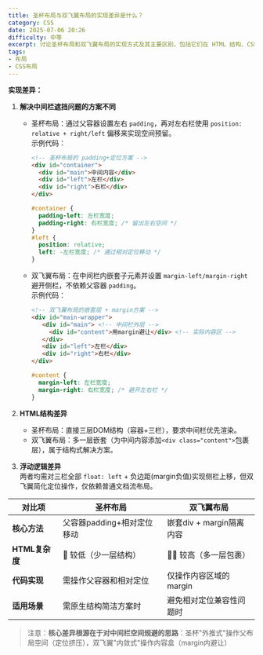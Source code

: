 ```yaml
---
title: 圣杯布局与双飞翼布局的实现差异是什么？
category: CSS
date: 2025-07-06 20:26
difficulty: 中等
excerpt: 讨论圣杯布局和双飞翼布局的实现方式及其主要区别，包括它们在 HTML 结构、CSS 定位方法以及适用场景上的不同。
tags:
- 布局
- CSS布局
---
```

**实现差异：**  
1. **解决中间栏遮挡问题的方案不同**  
   - 圣杯布局：通过父容器设置左右 `padding`，再对左右栏使用 `position: relative + right/left` 偏移来实现空间预留。  
     示例代码：  
     ```html  
     <!-- 圣杯布局的 padding+定位方案 -->
     <div id="container">
       <div id="main">中间内容</div>
       <div id="left">左栏</div>
       <div id="right">右栏</div>
     </div>
     ```
     ```css
     #container {
       padding-left: 左栏宽度; 
       padding-right: 右栏宽度; /* 留出左右空间 */
     }
     #left {
       position: relative;
       left: -左栏宽度; /* 通过相对定位移动 */
     }
     ```
  
   - 双飞翼布局：在中间栏内嵌套子元素并设置 `margin-left/margin-right` 避开侧栏，不依赖父容器 `padding`。  
     示例代码：  
     ```html  
     <!-- 双飞翼布局的嵌套层 + margin方案 -->
     <div id="main-wrapper">
        <div id="main"> <!-- 中间栏外层 -->
          <div id="content">用margin避让</div> <!-- 实际内容区 -->
        </div>
        <div id="left">左栏</div>
        <div id="right">右栏</div>
     </div>
     ```
     ```css
     #content {
       margin-left: 左栏宽度; 
       margin-right: 右栏宽度; /* 避开左右栏 */
     }
     ```

2. **HTML结构差异**  
   - 圣杯布局：直接三层DOM结构（容器+三栏），要求中间栏优先渲染。  
   - 双飞翼布局：多一层嵌套（为中间内容添加`<div class="content">`包裹层），属于结构式解决方案。

3. **浮动逻辑差异**  
   两者均需对三栏全部 `float: left` + 负边距(margin负值)实现侧栏上移，但双飞翼简化定位操作，仅依赖普通文档流布局。

| 对比项         | 圣杯布局                      | 双飞翼布局                    |
|----------------|-----------------------------|-----------------------------|
| **核心方法**   | 父容器padding+相对定位移动     | 嵌套div + margin隔离内容      |
| **HTML复杂度** | 🌟 较低（少一层结构）          | 🌟🌟 较高（多一层包裹）       |
| **代码实现**   | 需操作父容器和相对定位         | 仅操作内容区域的margin        |
| **适用场景**   | 需原生结构简洁方案时          | 避免相对定位兼容性问题时       |

> 注意：**核心差异根源在于对中间栏空间规避的思路**：圣杯"外推式"操作父布局空间（定位挤压），双飞翼"内敛式"操作内容盒（margin内避让）  
